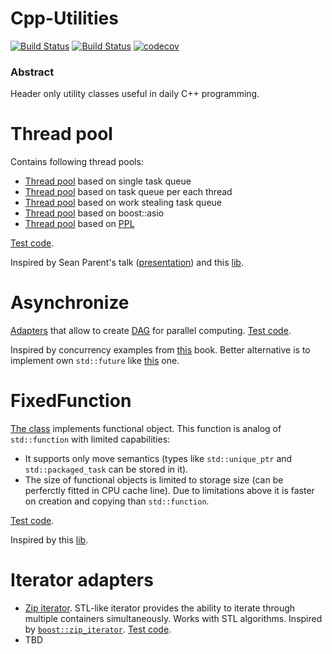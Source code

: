 # Cpp-Utilities

[![Build Status][travis-badge]][travis-link]
[![Build Status][appveyor-badge]][appveyor-link]
[![codecov][codecov-badge]][codecov-link]

### Abstract

Header only utility classes useful in daily C++ programming.

# Thread pool

Contains following thread pools:
- [Thread pool](https://github.com/vukis/Cpp-Utilities/blob/master/ThreadPool/SingleQueueThreadPool.h) based on single task queue
- [Thread pool](https://github.com/vukis/Cpp-Utilities/blob/master/ThreadPool/MultiQueueThreadPool.h) based on task queue per each thread
- [Thread pool](https://github.com/vukis/Cpp-Utilities/blob/master/ThreadPool/WorkStealingThreadPool.h) based on work stealing task queue
- [Thread pool](https://github.com/vukis/Cpp-Utilities/blob/master/ThreadPool/AsioThreadPool.h) based on boost::asio
- [Thread pool](https://github.com/vukis/Cpp-Utilities/blob/master/ThreadPool/PplThreadPool.h) based on [PPL](https://msdn.microsoft.com/library/dd492418.aspx)

[Test code](https://github.com/vukis/Cpp-Utilities/blob/master/ThreadPool/Test.cpp).

Inspired by Sean Parent's talk ([presentation](http://sean-parent.stlab.cc/presentations/2016-11-16-concurrency/2016-11-16-concurrency.pdf)) and this [lib](https://github.com/topcpporg/thread-pool-cpp).

# Asynchronize

[Adapters](https://github.com/vukis/Cpp-Utilities/blob/master/Common/Asynchronize.h) that allow to create [DAG](https://en.wikipedia.org/wiki/Directed_acyclic_graph) for parallel computing. [Test code](https://github.com/vukis/Cpp-Utilities/blob/master/Common/Test.cpp).

Inspired by concurrency examples from [this](http://www.bfilipek.com/2017/08/cpp17stl-review.html) book. Better alternative is to implement own `std::future` like [this](https://github.com/FelixPetriconi/future_proposal/blob/master/proposal.md) one. 

# FixedFunction

[The class](https://github.com/vukis/Cpp-Utilities/blob/master/Common/FixedFunction.h) implements functional object.
This function is analog of `std::function` with limited capabilities:
  - It supports only move semantics (types like `std::unique_ptr` and `std::packaged_task` can be stored in it).
  - The size of functional objects is limited to storage size (can be perferctly fitted in CPU cache line).
Due to limitations above it is faster on creation and copying than `std::function`.

[Test code](https://github.com/vukis/Cpp-Utilities/blob/master/Common/Test.cpp).

Inspired by this [lib](https://github.com/topcpporg/thread-pool-cpp).

# Iterator adapters

- [Zip iterator](https://github.com/vukis/Cpp-Utilities/blob/master/Common/ZipIterartor.h). STL-like iterator provides the ability to iterate through multiple containers simultaneously. Works with STL algorithms. Inspired by [`boost::zip_iterator`](http://www.boost.org/doc/libs/1_64_0/libs/iterator/doc/zip_iterator.html). [Test code]().
- TBD


[travis-badge]:      https://travis-ci.org/vukis/Cpp-Utilities.svg?branch=master
[travis-link]:       https://travis-ci.org/vukis/Cpp-Utilities
[appveyor-badge]:    https://ci.appveyor.com/api/projects/status/9d4xuhavsc8grbe5?svg=true
[appveyor-link]:     https://ci.appveyor.com/project/vukis/cpp-utilities
[codecov-badge]:     https://codecov.io/gh/vukis/Cpp-Utilities/branch/master/graph/badge.svg
[codecov-link]:      https://codecov.io/gh/vukis/Cpp-Utilities

